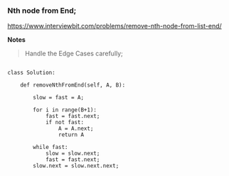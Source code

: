 ### Nth node from End;

https://www.interviewbit.com/problems/remove-nth-node-from-list-end/

**Notes**

> Handle the Edge Cases carefully;

```

class Solution:

    def removeNthFromEnd(self, A, B):
        
        slow = fast = A;
        
        for i in range(B+1):
            fast = fast.next;
            if not fast:
                A = A.next;
                return A
        
        while fast:
            slow = slow.next;
            fast = fast.next;
        slow.next = slow.next.next;
        
        
